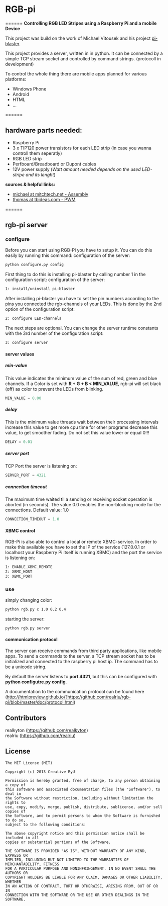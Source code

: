 # RGB-pi
======
**Controlling RGB LED Stripes using a Raspberry Pi and a mobile Device**

This project was build on the work of Michael Vitousek and his project [pi-blaster](https://github.com/mvitousek/pi-blaster)
	
This project provides a server, written in in python. It can be connected by a simple TCP stream socket and controlled by command strings. (protocoll in development)
	
To control the whole thing there are mobile apps planned for various platforms:
  * Windows Phone
  * Android
  * HTML
  * ...

======

## hardware parts needed:
  * Raspberry Pi
  * 3 x TIP120 power transistors for each LED strip (in case you wanna controll them seperatly)
  * RGB LED strip
  * Perfboard/Breadboard or Dupont cables
  * 12V power supply (_Watt amount needed depends on the used LED-stripe and its lenght_)
	
**sources & helpful links:**
  * [michael at mitchtech.net - Assembly](http://mitchtech.net/raspberry-pi-pwm-rgb-led-strip)
  * [thomas at tbideas.com - PWM](http://www.tbideas.com/blog/2013/02/controling-a-high-power-rgb-led-with-a-raspberry-pi)
	
======

## rgb-pi server
### configure

Before you can start using RGB-Pi you have to setup it.
You can do this easily by running this command:
configuration of the server:
```bash
python configure.py config
```

First thing to do this is installing pi-blaster by calling number 1 in the configuration script:
configuration of the server:
```bash
1: install/uninstall pi-blaster
```

After installing pi-blaster you have to set the pin numbers according to the pins you connected the rgb-channels of your LEDs.
This is done by the 2nd option of the configuration script:
```bash
2: configure LED-channels
```

The next steps are optional.
You can change the server runtime constants with the 3rd number of the configuration script:
```bash
3: configure server
```

#### server values
##### min-value
This value indicates the minimum value of the sum of red, green and blue channels.
If a Color is set with **R + G + B < MIN_VALUE**, rgb-pi will set black (off) as color to prevent the LEDs from blinking.
			
```python
MIN_VALUE = 0.00
```

##### delay
This is the minimum value threads wait between their processing intervals
increase this value to get more cpu time for other programs
decrease this value, to get smoother fading.
Do not set this value lower or equal 0!!!
```python
DELAY = 0.01
```

##### server port
TCP Port the server is listening on: 
```python
SERVER_PORT = 4321
```

##### connection timeout
The maximum time waited til a sending or receiving socket operation is aborted (in seconds).
The value 0.0 enables the non-blocking mode for the connections.
Default value: 1.0
```python
CONNECTION_TIMEOUT = 1.0
```

#### XBMC control
RGB-Pi is also able to control a local or remote XBMC-service.
In order to make this available you have to set the IP of the service (127.0.0.1 or localhost your Raspberry Pi itself is running XBMC)
and the port the service is listening on:
```bash
1: ENABLE_XBMC_REMOTE
2: XBMC_HOST
3: XBMC_PORT
```


### use
simply changing color:
```bash
python rgb.py c 1.0 0.2 0.4
```

starting the server:
```bash
python rgb.py server
```

#### communication protocol
The server can receive commands from third party applications, like mobile apps. To send a commands to the server, a TCP stream socket has to be initialized and connected to the raspberry pi host ip. The command has to be a unicode string.

By default the server listens to <strong>port 4321</strong>, but this can be configured with **python configutre.py config**.

A documentation to the communication protocol can be found here (http://htmlpreview.github.io/?https://github.com/realriu/rgb-pi/blob/master/doc/protocol.html)


## Contributors
realkyton (https://github.com/realkyton)  
realriu (https://github.com/realriu)

## License
```
The MIT License (MIT)

Copyright (c) 2013 Creative RyU

Permission is hereby granted, free of charge, to any person obtaining a copy of
this software and associated documentation files (the "Software"), to deal in
the Software without restriction, including without limitation the rights to
use, copy, modify, merge, publish, distribute, sublicense, and/or sell copies of
the Software, and to permit persons to whom the Software is furnished to do so,
subject to the following conditions:

The above copyright notice and this permission notice shall be included in all
copies or substantial portions of the Software.

THE SOFTWARE IS PROVIDED "AS IS", WITHOUT WARRANTY OF ANY KIND, EXPRESS OR
IMPLIED, INCLUDING BUT NOT LIMITED TO THE WARRANTIES OF MERCHANTABILITY, FITNESS
FOR A PARTICULAR PURPOSE AND NONINFRINGEMENT. IN NO EVENT SHALL THE AUTHORS OR
COPYRIGHT HOLDERS BE LIABLE FOR ANY CLAIM, DAMAGES OR OTHER LIABILITY, WHETHER
IN AN ACTION OF CONTRACT, TORT OR OTHERWISE, ARISING FROM, OUT OF OR IN
CONNECTION WITH THE SOFTWARE OR THE USE OR OTHER DEALINGS IN THE SOFTWARE.
```
